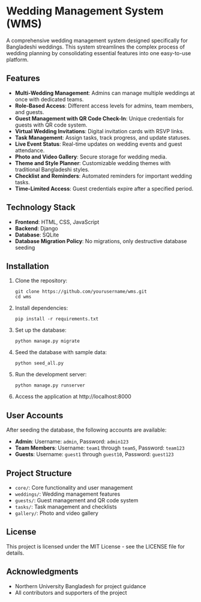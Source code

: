 # Wedding Management System (WMS)

A comprehensive wedding management system designed specifically for Bangladeshi weddings. This system streamlines the complex process of wedding planning by consolidating essential features into one easy-to-use platform.

## Features

- **Multi-Wedding Management**: Admins can manage multiple weddings at once with dedicated teams.
- **Role-Based Access**: Different access levels for admins, team members, and guests.
- **Guest Management with QR Code Check-In**: Unique credentials for guests with QR code system.
- **Virtual Wedding Invitations**: Digital invitation cards with RSVP links.
- **Task Management**: Assign tasks, track progress, and update statuses.
- **Live Event Status**: Real-time updates on wedding events and guest attendance.
- **Photo and Video Gallery**: Secure storage for wedding media.
- **Theme and Style Planner**: Customizable wedding themes with traditional Bangladeshi styles.
- **Checklist and Reminders**: Automated reminders for important wedding tasks.
- **Time-Limited Access**: Guest credentials expire after a specified period.

## Technology Stack

- **Frontend**: HTML, CSS, JavaScript
- **Backend**: Django
- **Database**: SQLite
- **Database Migration Policy**: No migrations, only destructive database seeding

## Installation

1. Clone the repository:
   ```
   git clone https://github.com/yourusername/wms.git
   cd wms
   ```

2. Install dependencies:
   ```
   pip install -r requirements.txt
   ```

3. Set up the database:
   ```
   python manage.py migrate
   ```

4. Seed the database with sample data:
   ```
   python seed_all.py
   ```

5. Run the development server:
   ```
   python manage.py runserver
   ```

6. Access the application at http://localhost:8000

## User Accounts

After seeding the database, the following accounts are available:

- **Admin**: Username: `admin`, Password: `admin123`
- **Team Members**: Username: `team1` through `team5`, Password: `team123`
- **Guests**: Username: `guest1` through `guest10`, Password: `guest123`

## Project Structure

- `core/`: Core functionality and user management
- `weddings/`: Wedding management features
- `guests/`: Guest management and QR code system
- `tasks/`: Task management and checklists
- `gallery/`: Photo and video gallery

## License

This project is licensed under the MIT License - see the LICENSE file for details.

## Acknowledgments

- Northern University Bangladesh for project guidance
- All contributors and supporters of the project
